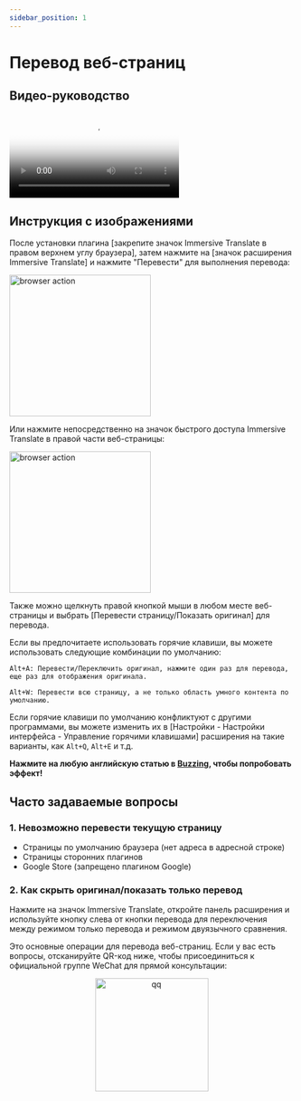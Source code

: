 ```yaml
---
sidebar_position: 1
---
```


# Перевод веб-страниц

## Видео-руководство

<video
  controls
  poster="https://immersivetranslate.com/assets/price/video-poster-zh-Hans.png"
  src="https://s.immersivetranslate.com/assets/uploads/full-intro-zh-CN-rYaxVV.mp4"
/>

## Инструкция с изображениями

После установки плагина [закрепите значок Immersive Translate в правом верхнем углу браузера], затем нажмите на [значок расширения Immersive Translate] и нажмите "Перевести" для выполнения перевода:

<img src="https://s.immersivetranslate.com/static/official-static/assets/browser-panel-v2.png" alt="browser action" width="250" />

Или нажмите непосредственно на значок быстрого доступа Immersive Translate в правой части веб-страницы:

<img src="https://s.immersivetranslate.com/assets/sidebar-shortcut.jpeg" alt="browser action" width="250" />

Также можно щелкнуть правой кнопкой мыши в любом месте веб-страницы и выбрать [Перевести страницу/Показать оригинал] для перевода.

Если вы предпочитаете использовать горячие клавиши, вы можете использовать следующие комбинации по умолчанию:

    Alt+A: Перевести/Переключить оригинал, нажмите один раз для перевода, еще раз для отображения оригинала.

    Alt+W: Перевести всю страницу, а не только область умного контента по умолчанию.

Если горячие клавиши по умолчанию конфликтуют с другими программами, вы можете изменить их в [Настройки - Настройки интерфейса - Управление горячими клавишами] расширения на такие варианты, как `Alt+Q`, `Alt+E` и т.д.

**Нажмите на любую английскую статью в [Buzzing](https://www.buzzing.cc/), чтобы попробовать эффект!**

## Часто задаваемые вопросы

### 1. Невозможно перевести текущую страницу

- Страницы по умолчанию браузера (нет адреса в адресной строке)
- Страницы сторонних плагинов
- Google Store (запрещено плагином Google)

### 2. Как скрыть оригинал/показать только перевод

Нажмите на значок Immersive Translate, откройте панель расширения и используйте кнопку слева от кнопки перевода для переключения между режимом только перевода и режимом двуязычного сравнения.

Это основные операции для перевода веб-страниц. Если у вас есть вопросы, отсканируйте QR-код ниже, чтобы присоединиться к официальной группе WeChat для прямой консультации:

<div align="center">
<img src="https://immersivetranslate.com/assets/wechat-contact3.jpg" width="200" alt="qq" />
</div>
